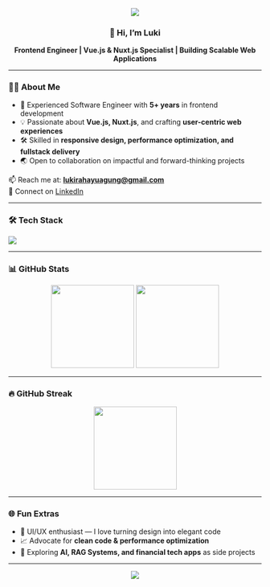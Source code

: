<!-- Banner -->
<p align="center">
  <img src="https://capsule-render.vercel.app/api?type=waving&color=0:4f46e5,100:9333ea&height=200&section=header&text=R.%20Luki%20Rahayu%20Agung&fontSize=40&fontColor=ffffff&animation=fadeIn&fontAlignY=35"/>
</p>

<!-- Introduction -->
<h3 align="center">👋 Hi, I’m Luki</h3>
<p align="center">
  <b>Frontend Engineer | Vue.js & Nuxt.js Specialist | Building Scalable Web Applications</b>
</p>

---

### 👨‍💻 About Me

- 🚀 Experienced Software Engineer with **5+ years** in frontend development
- 💡 Passionate about **Vue.js, Nuxt.js**, and crafting **user-centric web experiences**
- 🛠️ Skilled in **responsive design, performance optimization, and fullstack delivery**
- 🌏 Open to collaboration on impactful and forward-thinking projects

📫 Reach me at: **[lukirahayuagung@gmail.com](mailto:lukirahayuagung@gmail.com)**  
🔗 Connect on [LinkedIn](https://www.linkedin.com/in/r-luki-rahayu-agung)

---

### 🛠️ Tech Stack

<p>
  <!-- Languages -->
  <img src="https://skillicons.dev/icons?i=html,css,js,ts,vue,nuxt,react,next,tailwind,bootstrap,vuetify,nodejs,git,github,docker,aws,figma" />
</p>

---

### 📊 GitHub Stats

<p align="center">
  <img src="https://github-readme-stats.vercel.app/api?username=lukslukiu&show_icons=true&theme=radical&hide_border=true&count_private=true" height="165"/>
  <img src="https://github-readme-stats.vercel.app/api/top-langs/?username=luksluki&layout=compact&theme=radical&hide_border=true&count_private=true" height="165"/>
</p>

---

### 🔥 GitHub Streak

<p align="center">
  <img src="https://github-readme-streak-stats.herokuapp.com/?user=luksluki&theme=radical&hide_border=true" height="165"/>
</p>

---

### 🌐 Fun Extras

- 🎨 UI/UX enthusiast — I love turning design into elegant code
- 📈 Advocate for **clean code & performance optimization**
- 🤖 Exploring **AI, RAG Systems, and financial tech apps** as side projects

---

<!-- Footer -->
<p align="center">
  <img src="https://capsule-render.vercel.app/api?type=waving&color=0:9333ea,100:4f46e5&height=120&section=footer"/>
</p>
